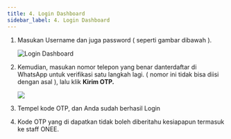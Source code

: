 ```yaml
---
title: 4. Login Dashboard
sidebar_label: 4. Login Dashboard
---
```



1. M﻿asukan Username dan juga password ( seperti gambar dibawah ).

   ![Login Dashboard](/img/4.-login-dashboard.png)
2. K﻿emudian, masukan nomor telepon yang benar danterdaftar di WhatsApp untuk verifikasi satu langkah lagi. ( nomor ini tidak bisa diisi dengan asal ), lalu klik **Kirim OTP.**

   ![](/img/4.-satu-langkah-lagi-verifikasi-utk-login.png)
3. T﻿empel kode OTP, dan Anda sudah berhasil Login
4. K﻿ode OTP yang di dapatkan tidak boleh diberitahu kesiapapun termasuk ke staff ONEE.
